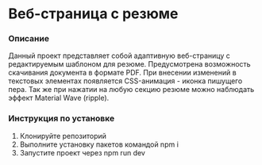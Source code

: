 # Веб-страница с резюме

### Описание

Данный проект представляет собой адаптивную веб-страницу с редактируемым шаблоном для резюме. Предусмотрена возможность скачивания документа в формате PDF. При внесении изменений в текстовых элементах появляется CSS-анимация - иконка пишущего пера. Так же при нажатии на любую секцию резюме можно наблюдать эффект Material Wave (ripple).

### Инструкция по установке

1. Клонируйте репозиторий
2. Выполните установку пакетов командой npm i
3. Запустите проект через npm run dev
